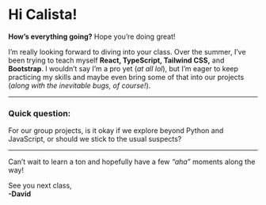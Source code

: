 # Hi Calista! 

**How’s everything going?** Hope you’re doing great!

I’m really looking forward to diving into your class. Over the summer, I’ve been trying to teach myself **React, TypeScript, Tailwind CSS,** and **Bootstrap**. I wouldn’t say I’m a pro yet (*at all lol*), but I’m eager to keep practicing my skills and maybe even bring some of that into our projects (*along with the inevitable bugs, of course!*).

---

### Quick question:

For our group projects, is it okay if we explore beyond Python and JavaScript, or should we stick to the usual suspects?

---

Can’t wait to learn a ton and hopefully have a few *“aha”* moments along the way!

See you next class,  
**-David**

